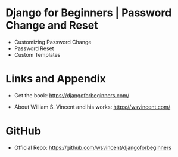 #  Django for Beginners | Password Change and Reset

* Customizing Password Change
* Password Reset
* Custom Templates


Links and Appendix
========================================================

- Get the book: https://djangoforbeginners.com/

- About William S. Vincent and his works: https://wsvincent.com/

GitHub
========================================================

- Official Repo: https://github.com/wsvincent/djangoforbeginners
